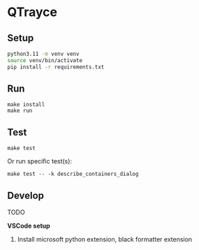 # QTrayce

## Setup
```bash
python3.11 -m venv venv
source venv/bin/activate
pip install -r requirements.txt
```

## Run
```
make install
make run
```

## Test
```
make test
```
Or run specific test(s):
```
make test -- -k describe_containers_dialog
```

## Develop
TODO

**VSCode setup**
1. Install microsoft python extension, black formatter extension
